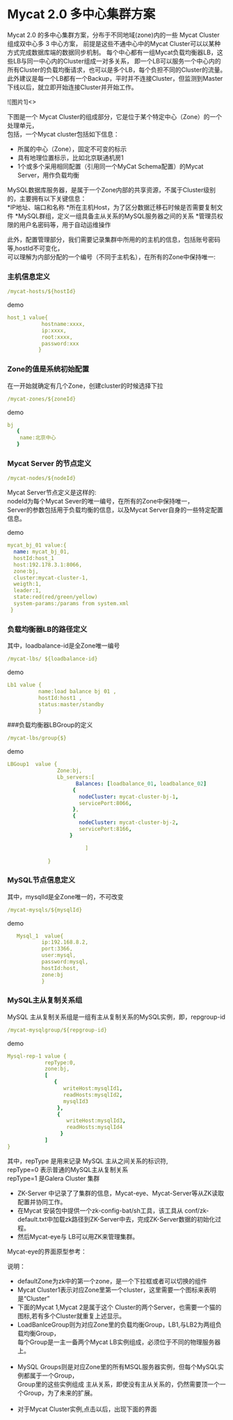 # Mycat 2.0 多中心集群方案
Mycat 2.0 的多中心集群方案，分布于不同地域(zone)内的一些 Mycat Cluster 组成双中心多 3 中心方案，
前提是这些不通中心中的Mycat  Cluster可以以某种方式完成数据库端的数据同步机制。
每个中心都有一组Mycat负载均衡器LB，这些LB与同一中心内的Cluster组成一对多关系，
即一个LB可以服务一个中心内的所有Cluster的负载均衡请求，也可以是多个LB，每个负担不同的Cluster的流量。
此外建议是每一个LB都有一个Backup，平时并不连接Cluster，但监测到Master下线以后，就立即开始连接Cluster并开始工作。

![图片1]<>

下图是一个 Mycat Cluster的组成部分，它是位于某个特定中心（Zone）的一个处理单元，<br/>
包括，一个Mycat  cluster包括如下信息：<br/>
* 所属的中心（Zone），固定不可变的标示
*	具有地理位置标示，比如北京联通机房1
*	1个或多个采用相同配置（引用同一个MyCat Schema配置）的Mycat Server，用作负载均衡

MySQL数据库服务器，是属于一个Zone内部的共享资源，不属于Cluster级别的，主要拥有以下关键信息：<br/>
*IP地址、端口和名称
*所在主机Host，为了区分数据迁移石时候是否需要复制文件
*MySQL群组，定义一组具备主从关系的MySQL服务器之间的关系
*管理员权限的用户名密码等，用于自动运维操作


此外，配置管理部分，我们需要记录集群中所用的的主机的信息，包括账号密码等,hostId不可变化，<br/>
可以理解为内部分配的一个编号（不同于主机名），在所有的Zone中保持唯一:<br/>

### 主机信息定义
```yaml 
/mycat-hosts/${hostId}
```
demo
```yaml
host_1 value{
           hostname:xxxx,
           ip:xxxx,
           root:xxxx,
           password:xxx 
          }
```
### Zone的值是系统初始配置
在一开始就确定有几个Zone，创建cluster的时候选择下拉

```yaml
/mycat-zones/${zoneId}
```
demo 
```yaml
bj 
   {
    name:北京中心
   }
```
    
### Mycat Server 的节点定义
```yaml
/mycat-nodes/${nodeId}
```
Mycat Server节点定义是这样的:<br/> 
nodeId为每个Mycat Sever的唯一编号，在所有的Zone中保持唯一，<br/>
Server的参数包括用于负载均衡的信息，以及Mycat Server自身的一些特定配置信息。<br/>

demo
```yaml
mycat_bj_01 value:{
  name: mycat_bj_01,
  hostId:host_1
  host:192.178.3.1:8066,
  zone:bj,
  cluster:mycat-cluster-1,
  weigth:1,
  leader:1,
  state:red(red/green/yellow)
  system-params:/params from system.xml
 }
```

### 负载均衡器LB的路径定义 
其中，loadbalance-id是全Zone唯一编号
```yaml
/mycat-lbs/ ${loadbalance-id}
```

 
demo
```yaml
Lb1 value {
          name:load balance bj 01 , 
          hostId:host1 ,
          status:master/standby
          }
```
###负载均衡器LBGroup的定义

```yaml
/mycat-lbs/group{$}
````   
demo  
```yaml 
LBGoup1  value {
                Zone:bj,
                Lb_servers:[
                      Balances: [loadbalance_01, loadbalance_02] 
                     {
                       nodeCluster: mycat-cluster-bj-1,
                       servicePort:8066,
                     },
                     {
                       nodeCluster: mycat-cluster-bj-2,
                       servicePort:8166,
                    }

                         ]
                 
             }   

```
### MySQL节点信息定义
其中，mysqlId是全Zone唯一的，不可改变
```yaml
/mycat-mysqls/${mysqlId}
```
demo
```yaml
   Mysql_1  value{
           ip:192.168.8.2,
           port:3366,
           user:mysql,
           password:mysql,
           hostId:host,
           zone:bj
           }
```        

### MySQL主从复制关系组
MySQL 主从复制关系组是一组有主从复制关系的MySQL实例，即，repgroup-id
```yaml
/mycat-mysqlgroup/${repgroup-id}
```
demo
```yaml
Mysql-rep-1 value {
            repType:0,
            zone:bj,
            [
               {
                  writeHost:mysqlId1,
                  readHosts:mysqlId2, 
                  mysqlId3
                },
                {
                   writeHost:mysqlId3,
                   readHosts:mysqlId4
                 }
            ]
}
```
其中，repType 是用来记录 MySQL 主从之间关系的标识符,<br/>
      repType=0 表示普通的MySQL主从复制关系<br/>
      repType=1 是Galera Cluster 集群

* ZK-Server 中记录了了集群的信息，Mycat-eye、Mycat-Server等从ZK读取配置并协同工作。
* 在Mycat 安装包中提供一个zk-config-bat/sh工具，该工具从 conf/zk-default.txt中加载zk路径到ZK-Server中去，完成ZK-Server数据的初始化过程。
* 然后Mycat-eye与 LB可以用ZK来管理集群。

Mycat-eye的界面原型参考：


说明：<br/>
*	defaultZone为zk中的第一个zone，是一个下拉框或者可以切换的组件
	<br/>
*	Mycat Cluster1表示对应Zone里第一个cluster，这里需要一个图标来表明是“Cluster”
    <br/>
*   下面的Mycat 1,Mycat 2是属于这个 Cluster的两个Server，也需要一个猫的图标,若有多个Cluster就重复上述显示。<br/>
*	LoadBanlceGroup则为对应Zone里的负载均衡Group，LB1,与LB2为两组负载均衡Group，<br/>
    每个Group是一主一备两个Mycat LB实例组成，必须位于不同的物理服务器上。<br/>
    <br/>
*	MySQL Groups则是对应Zone里的所有MSQL服务器实例，但每个MySQL实例都属于一个Group，<br/>
    Group里的这些实例组成 主从关系，即使没有主从关系的，仍然需要顶一个一个Group，为了未来的扩展。<br/>
    <br/>
*  对于Mycat Cluster实例,点击以后，出现下面的界面








